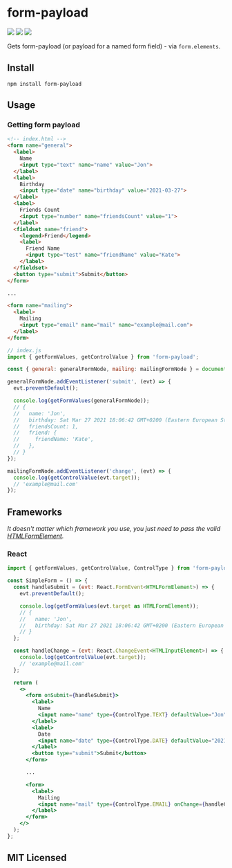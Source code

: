 # form-payload

[![](https://github.com/what1s1ove/form-payload/workflows/Lint/badge.svg)](https://github.com/What1s1ove/form-payload/actions?query=workflow%3ALint)
[![](https://github.com/what1s1ove/form-payload/workflows/Test/badge.svg)](https://github.com/What1s1ove/form-payload/actions?query=workflow%3ATest)
[![](https://github.com/what1s1ove/form-payload/workflows/Publish/badge.svg)](https://github.com/What1s1ove/form-payload/actions?query=workflow%3APublish)

Gets form-payload (or payload for a named form field) - via `form.elements`.

## Install

`npm install form-payload`

## Usage

### Getting form payload


```html
<!-- index.html -->
<form name="general">
  <label>
    Name
    <input type="text" name="name" value="Jon">
  </label>
  <label>
    Birthday
    <input type="date" name="birthday" value="2021-03-27">
  </label>
  <label>
    Friends Count
    <input type="number" name="friendsCount" value="1">
  </label>
  <fieldset name="friend">
    <legend>Friend</legend>
    <label>
      Friend Name
      <input type="test" name="friendName" value="Kate">
    </label>
  </fieldset>
  <button type="submit">Submit</button>
</form>

...

<form name="mailing">
  <label>
    Mailing
    <input type="email" name="mail" name="example@mail.com">
  </label>
</form>
```

```js
// index.js
import { getFormValues, getControlValue } from 'form-payload';

const { general: generalFormNode, mailing: mailingFormNode } = document.forms;

generalFormNode.addEventListener('submit', (evt) => {
  evt.preventDefault();

  console.log(getFormValues(generalFormNode));
  // {
  //   name: 'Jon',
  //   birthday: Sat Mar 27 2021 18:06:42 GMT+0200 (Eastern European Standard Time),
  //   friendsCount: 1,
  //   friend: {
  //     friendName: 'Kate',
  //   },
  // }
});

mailingFormNode.addEventListener('change', (evt) => {
  console.log(getControlValue(evt.target));
  // 'example@mail.com'
});

```

## Frameworks

*It doesn't matter which framework you use, you just need to pass the valid [HTMLFormElement](https://developer.mozilla.org/en-US/docs/Web/API/HTMLFormElement).*

### React

```jsx
import { getFormValues, getControlValue, ControlType } from 'form-payload';

const SimpleForm = () => {
  const handleSubmit = (evt: React.FormEvent<HTMLFormElement>) => {
    evt.preventDefault();

    console.log(getFormValues(evt.target as HTMLFormElement));
    // {
    //   name: 'Jon',
    //   birthday: Sat Mar 27 2021 18:06:42 GMT+0200 (Eastern European Standard Time),
    // }
  };

  const handleChange = (evt: React.ChangeEvent<HTMLInputElement>) => {
    console.log(getControlValue(evt.target));
    // 'example@mail.com'
  };

  return (
    <>
      <form onSubmit={handleSubmit}>
        <label>
          Name
          <input name="name" type={ControlType.TEXT} defaultValue="Jon" />
        </label>
        <label>
          Date
          <input name="date" type={ControlType.DATE} defaultValue="2021-03-27" />
        </label>
        <button type="submit">Submit</button>
      </form>

      ...

      <form>
        <label>
          Mailing
          <input name="mail" type={ControlType.EMAIL} onChange={handleChange} />
        </label>
      </form>
    </>
  );
};
```

## MIT Licensed
